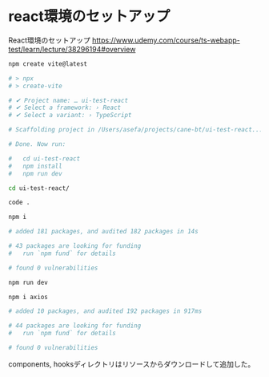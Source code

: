 # react環境のセットアップ

React環境のセットアップ
<https://www.udemy.com/course/ts-webapp-test/learn/lecture/38296194#overview>


~~~bash
npm create vite@latest

# > npx
# > create-vite

# ✔ Project name: … ui-test-react
# ✔ Select a framework: › React
# ✔ Select a variant: › TypeScript

# Scaffolding project in /Users/asefa/projects/cane-bt/ui-test-react...

# Done. Now run:

#   cd ui-test-react
#   npm install
#   npm run dev

cd ui-test-react/

code .

npm i

# added 181 packages, and audited 182 packages in 14s

# 43 packages are looking for funding
#   run `npm fund` for details

# found 0 vulnerabilities

npm run dev

npm i axios

# added 10 packages, and audited 192 packages in 917ms

# 44 packages are looking for funding
#   run `npm fund` for details

# found 0 vulnerabilities
~~~

components, hooksディレクトリはリソースからダウンロードして追加した。
